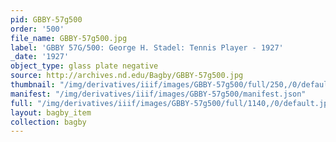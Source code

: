 ```yaml
---
pid: GBBY-57g500
order: '500'
file_name: GBBY-57g500.jpg
label: 'GBBY 57G/500: George H. Stadel: Tennis Player - 1927'
_date: '1927'
object_type: glass plate negative
source: http://archives.nd.edu/Bagby/GBBY-57g500.jpg
thumbnail: "/img/derivatives/iiif/images/GBBY-57g500/full/250,/0/default.jpg"
manifest: "/img/derivatives/iiif/images/GBBY-57g500/manifest.json"
full: "/img/derivatives/iiif/images/GBBY-57g500/full/1140,/0/default.jpg"
layout: bagby_item
collection: bagby
---
```

